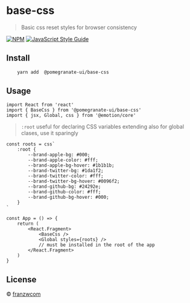 # base-css

> Basic css reset styles for browser consistency

[![NPM](https://img.shields.io/npm/v/base-css.svg)](https://www.npmjs.com/package/@pomegranate-ui/base-css) [![JavaScript Style Guide](https://img.shields.io/badge/code_style-standard-brightgreen.svg)](https://standardjs.com)

## Install

```bash
	yarn add  @pomegranate-ui/base-css
```

## Usage

```tsx
import React from 'react'
import { BaseCss } from '@pomegranate-ui/base-css'
import { jsx, Global, css } from '@emotion/core'
```

> `:root` useful for declaring CSS variables
> extending also for global clases, use it sparingly

```tsx
const roots = css`
	:root {
		--brand-apple-bg: #000;
		--brand-apple-color: #fff;
		--brand-apple-bg-hover: #1b1b1b;
		--brand-twitter-bg: #1da1f2;
		--brand-twitter-color: #fff;
		--brand-twitter-bg-hover: #0096f2;
		--brand-github-bg: #24292e;
		--brand-github-color: #fff;
		--brand-github-bg-hover: #000;
	}
`
```

```tsx
const App = () => {
	return (
		<React.Fragment>
			<BaseCss />
			<Global styles={roots} />
			// must be installed in the root of the app
		</React.Fragment>
	)
}
```

## License

© [franzwcom](https://github.com/franzwcom)
